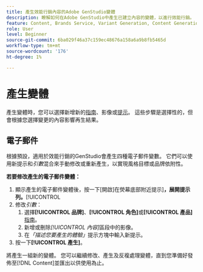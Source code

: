 ```yaml
---
title: 產生效能行銷內容的Adobe GenStudio變體
description: 瞭解如何在Adobe GenStudio中產生已建立內容的變體，以進行效能行銷。
feature: Content, Brands Service, Variant Generation, Content Generation
role: User
level: Beginner
source-git-commit: 6ba029f46a37c159ec48676a158a6a9b8fb5465d
workflow-type: tm+mt
source-wordcount: '176'
ht-degree: 1%

---
```



# 產生變體

產生變體時，您可以選擇新增新的[指南](/help/user-guide/guidelines/overview.md)、影像或[提示](/help/user-guide/effective-prompts.md)。 這些步驟是選擇性的，但會根據您選擇變更的內容影響再生結果。

## 電子郵件

根據預設，適用於效能行銷的GenStudio會產生四種電子郵件變數。 它們可以使用新提示和&#x200B;_引數_&#x200B;混合來手動修改或重新產生，以實現風格目標或品牌依附性。

**若要修改產生的電子郵件變體：**

1. 顯示產生的電子郵件變體後，按一下[開啟]在熒幕底部附近提示&#x200B;]**，展開提示列。**[!UICONTROL 
1. 修改&#x200B;_引數_：
   1. 選擇&#x200B;**[!UICONTROL 品牌]**、**[!UICONTROL 角色]**&#x200B;或&#x200B;**[!UICONTROL 產品]** [指南](/help/user-guide/guidelines/overview.md)。
   1. 新增或刪除&#x200B;_[!UICONTROL 內容]_&#x200B;區段中的影像。
   1. 在&#x200B;_「描述您要產生的體驗」_&#x200B;提示方塊中輸入新提示。
1. 按一下&#x200B;**[!UICONTROL 產生]**。

將產生一組新的變體。 您可以繼續修改、產生及反複處理變體，直到您準備好發佈至[!DNL Content]並匯出以供使用為止。
